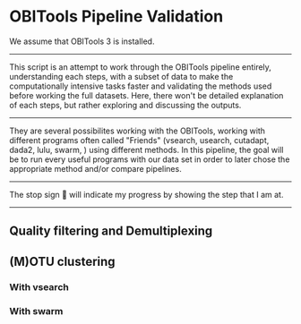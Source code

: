 # OBITools Pipeline Validation

We assume that OBITools 3 is installed.

---

This script is an attempt to work through the OBITools pipeline entirely, understanding each steps, with a subset of data to make the computationally intensive tasks faster and validating the methods used before working the full datasets. Here, there won't be detailed explanation of each steps, but rather exploring and discussing the outputs.
<br />

---

They are several possibilites working with the OBITools, working with different programs often called "Friends" (vsearch, usearch, cutadapt, dada2, lulu, swarm, ) using different methods. In this pipeline, the goal will be to run every useful programs with our data set in order to later chose the appropriate method and/or compare pipelines.

---

The stop sign &#x1F6D1; will indicate my progress by showing the step that I am at.

---


## Quality filtering and Demultiplexing


## (M)OTU clustering

### With vsearch

### With swarm 





